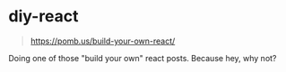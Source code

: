# diy-react

> https://pomb.us/build-your-own-react/

Doing one of those "build your own" react posts.
Because hey, why not?
